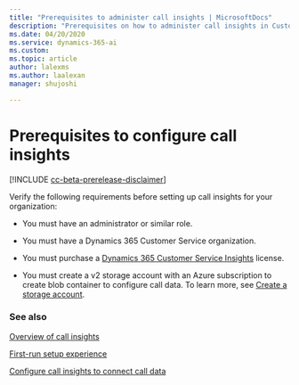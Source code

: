 ```yaml
---
title: "Prerequisites to administer call insights | MicrosoftDocs"
description: "Prerequisites on how to administer call insights in Customer Service Insights"
ms.date: 04/20/2020
ms.service: dynamics-365-ai
ms.custom: 
ms.topic: article
author: lalexms
ms.author: laalexan
manager: shujoshi 

---
```


# Prerequisites to configure call insights

[!INCLUDE [cc-beta-prerelease-disclaimer](../includes/cc-beta-prerelease-disclaimer.md)]

Verify the following requirements before setting up call insights for your organization:

-	You must have an administrator or similar role.

-	You must have a Dynamics 365 Customer Service organization. 

-	You must purchase a [Dynamics 365 Customer Service Insights](https://dynamics.microsoft.com/ai/customer-service-insights/) license. 

-	You must create a v2 storage account with an Azure subscription to create blob container to configure call data. To learn more, see [Create a storage account](https://docs.microsoft.com/azure/storage/common/storage-quickstart-create-account?tabs=portal#create-a-storage-account-1).

### See also

[Overview of call insights](ci-overview.md)

[First-run setup experience](ci-admin-fre-setup.md)

[Configure call insights to connect call data](ci-admin-config-call-data.md)
